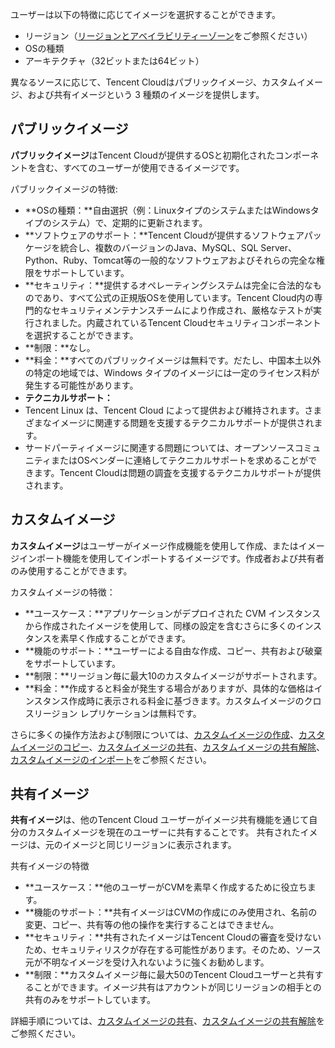 ユーザーは以下の特徴に応じてイメージを選択することができます。
- リージョン（[リージョンとアベイラビリティーゾーン](https://intl.cloud.tencent.com/document/product/213/6091)をご参照ください）
- OSの種類
- アーキテクチャ（32ビットまたは64ビット）

異なるソースに応じて、Tencent Cloudはパブリックイメージ、カスタムイメージ、および共有イメージという 3 種類のイメージを提供します。

## パブリックイメージ
**パブリックイメージ**はTencent Cloudが提供するOSと初期化されたコンポーネントを含む、すべてのユーザーが使用できるイメージです。

パブリックイメージの特徴:
 - **OSの種類：**自由選択（例：LinuxタイプのシステムまたはWindowsタイプのシステム）で、定期的に更新されます。
 - **ソフトウェアのサポート：**Tencent Cloudが提供するソフトウェアパッケージを統合し、複数のバージョンのJava、MySQL、SQL Server、Python、Ruby、Tomcat等の一般的なソフトウェアおよびそれらの完全な権限をサポートしています。
 - **セキュリティ：**提供するオペレーティングシステムは完全に合法的なものであり、すべて公式の正規版OSを使用しています。Tencent Cloud内の専門的なセキュリティメンテナンスチームにより作成され、厳格なテストが実行されました。内蔵されているTencent Cloudセキュリティコンポーネントを選択することができます。
 - **制限：**なし。
 - **料金：**すべてのパブリックイメージは無料です。だたし、中国本土以外の特定の地域では、Windows タイプのイメージには一定のライセンス料が発生する可能性があります。
 - **テクニカルサポート：**
  - Tencent Linux は、Tencent Cloud によって提供および維持されます。さまざまなイメージに関連する問題を支援するテクニカルサポートが提供されます。
  - サードパーティイメージに関連する問題については、オープンソースコミュニティまたはOSベンダーに連絡してテクニカルサポートを求めることができます。Tencent Cloudは問題の調査を支援するテクニカルサポートが提供されます。



## カスタムイメージ[](id:customOS)
**カスタムイメージ**はユーザーがイメージ作成機能を使用して作成、またはイメージインポート機能を使用してインポートするイメージです。作成者および共有者のみ使用することができます。

カスタムイメージの特徴：
 - **ユースケース：**アプリケーションがデプロイされた CVM インスタンスから作成されたイメージを使用して、同様の設定を含むさらに多くのインスタンスを素早く作成することができます。
 - **機能のサポート：**ユーザーによる自由な作成、コピー、共有および破棄をサポートしています。
 - **制限：**リージョン毎に最大10のカスタムイメージがサポートされます。
 - **料金：**作成すると料金が発生する場合がありますが、具体的な価格はインスタンス作成時に表示される料金に基づきます。カスタムイメージのクロスリージョン レプリケーションは無料です。

さらに多くの操作方法および制限については、[カスタムイメージの作成](https://intl.cloud.tencent.com/document/product/213/4942)、[カスタムイメージのコピー](https://intl.cloud.tencent.com/document/product/213/4943)、[カスタムイメージの共有](https://intl.cloud.tencent.com/document/product/213/4944)、[カスタムイメージの共有解除](https://intl.cloud.tencent.com/document/product/213/7148)、[カスタムイメージのインポート](https://intl.cloud.tencent.com/document/product/213/4945)をご参照ください。

## 共有イメージ
**共有イメージ**は、他のTencent Cloud ユーザーがイメージ共有機能を通じて自分のカスタムイメージを現在のユーザーに共有することです。
共有されたイメージは、元のイメージと同じリージョンに表示されます。

共有イメージの特徴
 - **ユースケース：**他のユーザーがCVMを素早く作成するために役立ちます。
 - **機能のサポート：**共有イメージはCVMの作成にのみ使用され、名前の変更、コピー、共有等の他の操作を実行することはできません。
 - **セキュリティ：**共有されたイメージはTencent Cloudの審査を受けないため、セキュリティリスクが存在する可能性があります。そのため、ソース元が不明なイメージを受け入れないように強くお勧めします。
 - **制限：**カスタムイメージ毎に最大50のTencent Cloudユーザーと共有することができます。イメージ共有はアカウントが同じリージョンの相手との共有のみをサポートしています。

詳細手順については、[カスタムイメージの共有](https://intl.cloud.tencent.com/document/product/213/4944)、[カスタムイメージの共有解除](https://intl.cloud.tencent.com/document/product/213/7148)をご参照ください。


